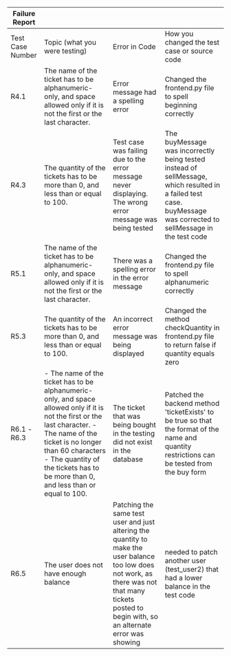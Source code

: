 ﻿| Failure Report   |                                                                                                                                                                                                                                                                         |                                                                                                                                                                                                       |                                                                                                                                                                     |
|------------------|-------------------------------------------------------------------------------------------------------------------------------------------------------------------------------------------------------------------------------------------------------------------------|-------------------------------------------------------------------------------------------------------------------------------------------------------------------------------------------------------|---------------------------------------------------------------------------------------------------------------------------------------------------------------------|
| Test Case Number | Topic (what you were testing)                                                                                                                                                                                                                                           | Error in Code                                                                                                                                                                                         | How you changed the test case or source code                                                                                                                        |
| R4.1             | The name of the ticket has to be alphanumeric-only, and space allowed only if it is not the first or the last character.                                                                                                                                                | Error message had a spelling error                                                                                                                                                                    | Changed the frontend.py file to spell beginning correctly                                                                                                           |
| R4.3             | The quantity of the tickets has to be more than 0, and less than or equal to 100.                                                                                                                                                                                       | Test case was failing due to the error message never displaying. The wrong error message was being tested                                                                                             | The buyMessage was incorrectly being tested instead of sellMessage, which resulted in a failed test case. buyMessage was corrected to sellMessage in the test code  |
| R5.1             | The name of the ticket has to be alphanumeric-only, and space allowed only if it is not the first or the last character.                                                                                                                                                | There was a spelling error in the error message                                                                                                                                                       | Changed the frontend.py file to spell alphanumeric correctly                                                                                                        |
| R5.3             | The quantity of the tickets has to be more than 0, and less than or equal to 100.                                                                                                                                                                                       | An incorrect error message was being displayed                                                                                                                                                        | Changed the method checkQuantity in frontend.py file to return false if quantity equals zero                                                                        |
| R6.1 -R6.3       | - The name of the ticket has to be alphanumeric-only, and space allowed only if it is not the first or the last character. - The name of the ticket is no longer than 60 characters - The quantity of the tickets has to be more than 0, and less than or equal to 100. | The ticket that was being bought in the testing did not exist in the database                                                                                                                         | Patched the backend method 'ticketExists' to be true so that the format of the name and quantity restrictions can be tested from the buy form                       |
| R6.5             | The user does not have enough balance                                                                                                                                                                                                                                   | Patching the same test user and just altering the quantity to make the user balance too low does not work, as there was not that many tickets posted to begin with, so an alternate error was showing | needed to patch another user (test_user2) that had a lower balance in the test code                                                                                 |
